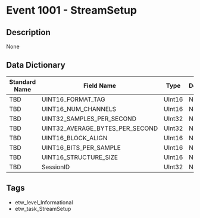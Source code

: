 # Event 1001 - StreamSetup

## Description
None

## Data Dictionary
|Standard Name|Field Name|Type|Description|Sample Value|
|---|---|---|---|---|
|TBD|UINT16_FORMAT_TAG|UInt16|None|`None`|
|TBD|UINT16_NUM_CHANNELS|UInt16|None|`None`|
|TBD|UINT32_SAMPLES_PER_SECOND|UInt32|None|`None`|
|TBD|UINT32_AVERAGE_BYTES_PER_SECOND|UInt32|None|`None`|
|TBD|UINT16_BLOCK_ALIGN|UInt16|None|`None`|
|TBD|UINT16_BITS_PER_SAMPLE|UInt16|None|`None`|
|TBD|UINT16_STRUCTURE_SIZE|UInt16|None|`None`|
|TBD|SessionID|UInt32|None|`None`|

## Tags
* etw_level_Informational
* etw_task_StreamSetup